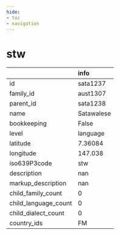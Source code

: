 ```yaml
---
hide:
- toc
- navigation
---
```

# stw
|                      | info       |
|:---------------------|:-----------|
| id                   | sata1237   |
| family_id            | aust1307   |
| parent_id            | sata1238   |
| name                 | Satawalese |
| bookkeeping          | False      |
| level                | language   |
| latitude             | 7.36084    |
| longitude            | 147.038    |
| iso639P3code         | stw        |
| description          | nan        |
| markup_description   | nan        |
| child_family_count   | 0          |
| child_language_count | 0          |
| child_dialect_count  | 0          |
| country_ids          | FM         |